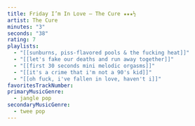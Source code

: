 ```yaml
---
title: Friday I’m In Love — The Cure ★★★½
artist: The Cure
minutes: "3"
seconds: "38"
rating: 7
playlists:
  - "[[sunburns, piss-flavored pools & the fucking heat]]"
  - "[[let's fake our deaths and run away together]]"
  - "[[first 30 seconds mini melodic orgasms]]"
  - "[[it's a crime that i'm not a 90's kid]]"
  - "[[oh fuck, i've fallen in love, haven't i]]"
favoritesTrackNumber:
primaryMusicGenre:
  - jangle pop
secondaryMusicGenre:
  - twee pop
---
```

